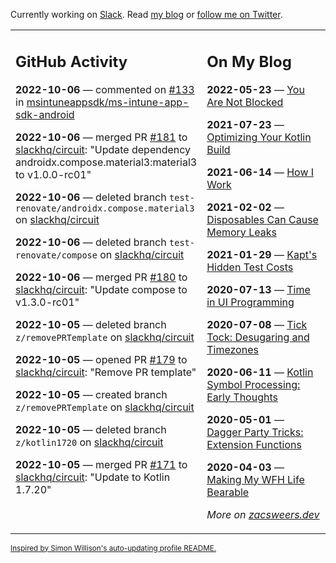 Currently working on [Slack](https://slack.com/). Read [my blog](https://zacsweers.dev/) or [follow me on Twitter](https://twitter.com/ZacSweers).

<table><tr><td valign="top" width="60%">

## GitHub Activity
<!-- githubActivity starts -->
**2022-10-06** — commented on [#133](https://github.com/msintuneappsdk/ms-intune-app-sdk-android/issues/133#issuecomment-1270431001) in [msintuneappsdk/ms-intune-app-sdk-android](https://github.com/msintuneappsdk/ms-intune-app-sdk-android)

**2022-10-06** — merged PR [#181](https://github.com/slackhq/circuit/pull/181) to [slackhq/circuit](https://github.com/slackhq/circuit): "Update dependency androidx.compose.material3:material3 to v1.0.0-rc01"

**2022-10-06** — deleted branch `test-renovate/androidx.compose.material3` on [slackhq/circuit](https://github.com/slackhq/circuit)

**2022-10-06** — deleted branch `test-renovate/compose` on [slackhq/circuit](https://github.com/slackhq/circuit)

**2022-10-06** — merged PR [#180](https://github.com/slackhq/circuit/pull/180) to [slackhq/circuit](https://github.com/slackhq/circuit): "Update compose to v1.3.0-rc01"

**2022-10-05** — deleted branch `z/removePRTemplate` on [slackhq/circuit](https://github.com/slackhq/circuit)

**2022-10-05** — opened PR [#179](https://github.com/slackhq/circuit/pull/179) to [slackhq/circuit](https://github.com/slackhq/circuit): "Remove PR template"

**2022-10-05** — created branch `z/removePRTemplate` on [slackhq/circuit](https://github.com/slackhq/circuit)

**2022-10-05** — deleted branch `z/kotlin1720` on [slackhq/circuit](https://github.com/slackhq/circuit)

**2022-10-05** — merged PR [#171](https://github.com/slackhq/circuit/pull/171) to [slackhq/circuit](https://github.com/slackhq/circuit): "Update to Kotlin 1.7.20"
<!-- githubActivity ends -->
</td><td valign="top" width="40%">

## On My Blog
<!-- blog starts -->
**2022-05-23** — [You Are Not Blocked](https://www.zacsweers.dev/you-are-not-blocked/)

**2021-07-23** — [Optimizing Your Kotlin Build](https://www.zacsweers.dev/optimizing-your-kotlin-build/)

**2021-06-14** — [How I Work](https://www.zacsweers.dev/how-i-work/)

**2021-02-02** — [Disposables Can Cause Memory Leaks](https://www.zacsweers.dev/disposables-can-cause-memory-leaks/)

**2021-01-29** — [Kapt's Hidden Test Costs](https://www.zacsweers.dev/kapts-hidden-test-costs/)

**2020-07-13** — [Time in UI Programming](https://www.zacsweers.dev/time-in-ui/)

**2020-07-08** — [Tick Tock: Desugaring and Timezones](https://www.zacsweers.dev/ticktock-desugaring-timezones/)

**2020-06-11** — [Kotlin Symbol Processing: Early Thoughts](https://www.zacsweers.dev/kotlin-symbol-processor-early-thoughts/)

**2020-05-01** — [Dagger Party Tricks: Extension Functions](https://www.zacsweers.dev/dagger-party-tricks-extension-functions/)

**2020-04-03** — [Making My WFH Life Bearable](https://www.zacsweers.dev/making-wfh-life-bearable/)
<!-- blog ends -->
_More on [zacsweers.dev](https://zacsweers.dev/)_
</td></tr></table>

<sub><a href="https://simonwillison.net/2020/Jul/10/self-updating-profile-readme/">Inspired by Simon Willison's auto-updating profile README.</a></sub>
